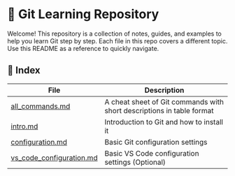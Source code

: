 # 📘 Git Learning Repository

Welcome! This repository is a collection of notes, guides, and examples to help you learn Git step by step.
Each file in this repo covers a different topic. Use this README as a reference to quickly navigate.


## 📑 Index  

| File | Description |
|------|-------------|
| [all_commands.md](./all_commands.md) | A cheat sheet of Git commands with short descriptions in table format |
| [intro.md](./notes/intro.md) | Introduction to Git and how to install it |
| [configuration.md](./notes/configuration.md) | Basic Git configuration settings |
| [vs_code_configuration.md](./notes/vs_code_configuration.md) | Basic VS Code configuration settings (Optional) |
